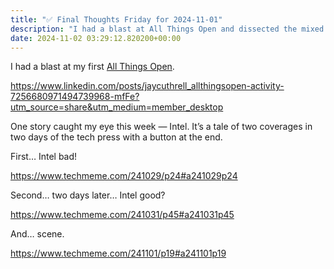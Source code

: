 ```yaml
---
title: "✅ Final Thoughts Friday for 2024-11-01"
description: "I had a blast at All Things Open and dissected the mixed tech coverage on Intel."
date: 2024-11-02 03:29:12.820200+00:00
---
```


<!-- buttondown-editor-mode: fancy --><p>I had a blast at my first <a target="_blank" rel="noopener noreferrer nofollow" href="https://www.linkedin.com/posts/jaycuthrell_allthingsopen-activity-7256680971494739968-mfFe?utm_source=share&amp;utm_medium=member_desktop">All Things Open</a>.</p><p><a target="_blank" rel="noopener noreferrer nofollow" href="https://www.linkedin.com/posts/jaycuthrell_allthingsopen-activity-7256680971494739968-mfFe?utm_source=share&amp;utm_medium=member_desktop">https://www.linkedin.com/posts/jaycuthrell_allthingsopen-activity-7256680971494739968-mfFe?utm_source=share&amp;utm_medium=member_desktop</a></p><p>One story caught my eye this week — Intel. It’s a tale of two coverages in two days of the tech press with a button at the end.</p><p>First… Intel bad!</p><p><a target="_blank" rel="noopener noreferrer nofollow" href="https://www.techmeme.com/241029/p24#a241029p24">https://www.techmeme.com/241029/p24#a241029p24</a></p><p>Second… two days later… Intel good?</p><p><a target="_blank" rel="noopener noreferrer nofollow" href="https://www.techmeme.com/241031/p45#a241031p45">https://www.techmeme.com/241031/p45#a241031p45</a></p><p>And… scene.</p><p><a target="_blank" rel="noopener noreferrer nofollow" href="https://www.techmeme.com/241101/p19#a241101p19">https://www.techmeme.com/241101/p19#a241101p19</a></p><p></p><p></p><p></p><p></p><p></p>